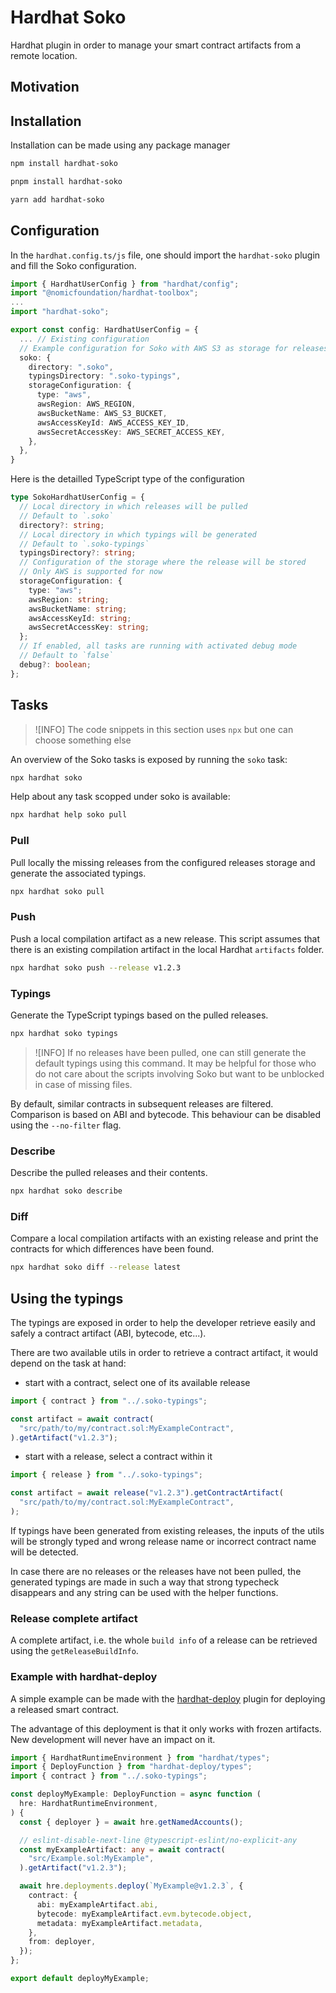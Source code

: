 # Hardhat Soko

Hardhat plugin in order to manage your smart contract artifacts from a remote location.

## Motivation

## Installation

Installation can be made using any package manager

```bash
npm install hardhat-soko
```

```bash
pnpm install hardhat-soko
```

```bash
yarn add hardhat-soko
```

## Configuration

In the `hardhat.config.ts/js` file, one should import the `hardhat-soko` plugin and fill the Soko configuration.

```ts
import { HardhatUserConfig } from "hardhat/config";
import "@nomicfoundation/hardhat-toolbox";
...
import "hardhat-soko";

export const config: HardhatUserConfig = {
  ... // Existing configuration
  // Example configuration for Soko with AWS S3 as storage for releases
  soko: {
    directory: ".soko",
    typingsDirectory: ".soko-typings",
    storageConfiguration: {
      type: "aws",
      awsRegion: AWS_REGION,
      awsBucketName: AWS_S3_BUCKET,
      awsAccessKeyId: AWS_ACCESS_KEY_ID,
      awsSecretAccessKey: AWS_SECRET_ACCESS_KEY,
    },
  },
}
```

Here is the detailled TypeScript type of the configuration

```ts
type SokoHardhatUserConfig = {
  // Local directory in which releases will be pulled
  // Default to `.soko`
  directory?: string;
  // Local directory in which typings will be generated
  // Default to `.soko-typings`
  typingsDirectory?: string;
  // Configuration of the storage where the release will be stored
  // Only AWS is supported for now
  storageConfiguration: {
    type: "aws";
    awsRegion: string;
    awsBucketName: string;
    awsAccessKeyId: string;
    awsSecretAccessKey: string;
  };
  // If enabled, all tasks are running with activated debug mode
  // Default to `false`
  debug?: boolean;
};
```

## Tasks

> ![INFO]
> The code snippets in this section uses `npx` but one can choose something else

An overview of the Soko tasks is exposed by running the `soko` task:

```bash
npx hardhat soko
```

Help about any task scopped under soko is available:

```bash
npx hardhat help soko pull
```

### Pull

Pull locally the missing releases from the configured releases storage and generate the associated typings.

```bash
npx hardhat soko pull
```

### Push

Push a local compilation artifact as a new release. This script assumes that there is an existing compilation artifact in the local Hardhat `artifacts` folder.

```bash
npx hardhat soko push --release v1.2.3
```

### Typings

Generate the TypeScript typings based on the pulled releases.

```bash
npx hardhat soko typings
```

> ![INFO]
> If no releases have been pulled, one can still generate the default typings using this command. It may be helpful for those who do not care about the scripts involving Soko but want to be unblocked in case of missing files.

By default, similar contracts in subsequent releases are filtered. Comparison is based on ABI and bytecode. This behaviour can be disabled using the `--no-filter` flag.

### Describe

Describe the pulled releases and their contents.

```bash
npx hardhat soko describe
```

### Diff

Compare a local compilation artifacts with an existing release and print the contracts for which differences have been found.

```bash
npx hardhat soko diff --release latest
```

## Using the typings

The typings are exposed in order to help the developer retrieve easily and safely a contract artifact (ABI, bytecode, etc...).

There are two available utils in order to retrieve a contract artifact, it would depend on the task at hand:

- start with a contract, select one of its available release

```ts
import { contract } from "../.soko-typings";

const artifact = await contract(
  "src/path/to/my/contract.sol:MyExampleContract",
).getArtifact("v1.2.3");
```

- start with a release, select a contract within it

```ts
import { release } from "../.soko-typings";

const artifact = await release("v1.2.3").getContractArtifact(
  "src/path/to/my/contract.sol:MyExampleContract",
);
```

If typings have been generated from existing releases, the inputs of the utils will be strongly typed and wrong release name or incorrect contract name will be detected.

In case there are no releases or the releases have not been pulled, the generated typings are made in such a way that strong typecheck disappears and any string can be used with the helper functions.

### Release complete artifact

A complete artifact, i.e. the whole `build info` of a release can be retrieved using the `getReleaseBuildInfo`.

### Example with hardhat-deploy

A simple example can be made with the [hardhat-deploy](https://github.com/wighawag/hardhat-deploy) plugin for deploying a released smart contract.

The advantage of this deployment is that it only works with frozen artifacts. New development will never have an impact on it.

```ts
import { HardhatRuntimeEnvironment } from "hardhat/types";
import { DeployFunction } from "hardhat-deploy/types";
import { contract } from "../.soko-typings";

const deployMyExample: DeployFunction = async function (
  hre: HardhatRuntimeEnvironment,
) {
  const { deployer } = await hre.getNamedAccounts();

  // eslint-disable-next-line @typescript-eslint/no-explicit-any
  const myExampleArtifact: any = await contract(
    "src/Example.sol:MyExample",
  ).getArtifact("v1.2.3");

  await hre.deployments.deploy(`MyExample@v1.2.3`, {
    contract: {
      abi: myExampleArtifact.abi,
      bytecode: myExampleArtifact.evm.bytecode.object,
      metadata: myExampleArtifact.metadata,
    },
    from: deployer,
  });
};

export default deployMyExample;
```
